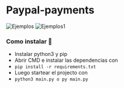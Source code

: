 # Paypal-payments

![Ejemplos](https://i.imgur.com/LMAq6kN.png)
![Ejemplos1](https://i.imgur.com/ippC80S.gif)

### Como instalar 🚀
* Instalar python3 y pip
* Abrir CMD e instalar las dependencias con
* ```pip install -r requirements.txt ```
* Luego startear el projecto con
* ```python3 main.py o py main.py ```

